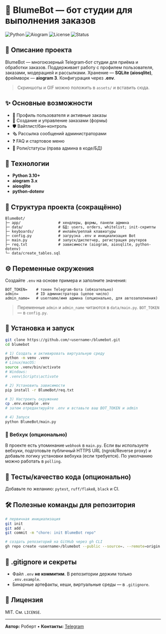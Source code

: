 # 🪻 BlumeBot — бот студии для выполнения заказов

![Python](https://img.shields.io/badge/Python-3.10%2B-blue)
![Aiogram](https://img.shields.io/badge/aiogram-3.x-ff69b4)
![License](https://img.shields.io/badge/license-MIT-green)
![Status](https://img.shields.io/badge/status-Active-success)

## 📖 Описание проекта
BlumeBot — многоюзерный Telegram‑бот студии для приёма и обработки заказов.
Поддерживает работу с профилем пользователя, заказами, модерацией и рассылками.
Хранение — **SQLite (aiosqlite)**, фреймворк — **aiogram 3**. Конфигурация через **.env**.

> Скриншоты и GIF можно положить в `assets/` и вставить сюда.

## ✨ Основные возможности
- 👤 Профиль пользователя и активные заказы
- 🧾 Создание и управление заказами (формы)
- 🛡️ Вайтлист/бан‑контроль
- 🗞️ Рассылка сообщений администраторами
- ❓ FAQ и стартовое меню
- 🪪 Роли/статусы (права админа в коде/БД)

## 🧱 Технологии
- **Python 3.10+**
- **aiogram 3.x**
- **aiosqlite**
- **python‑dotenv**

## 📂 Структура проекта (сокращённо)
```
BlumeBot/
├─ app/                 # хендлеры, формы, панели админа
├─ data/                # БД: users, orders, whitelist; init-скрипты
├─ keyboards/           # инлайн/реплай клавиатуры
├─ config.py            # загрузка .env и инициализация Bot
├─ main.py              # запуск/диспетчер, регистрация роутеров
├─ req.txt              # зависимости (aiogram, aiosqlite, python-dotenv)
└─ data/create_tables.sql
```

## ⚙️ Переменные окружения
Создайте `.env` на основе примера и заполните значения:
```
BOT_TOKEN=    # токен Telegram-бота (обязательно)
admin=        # ID администратора (целое число)
admin_name=   # username/имя админа (опционально, для автозаполнения)
```
> Переменные `admin` и `admin_name` читаются в `data/main.py`. `BOT_TOKEN` — в `config.py`.

## 🚀 Установка и запуск
```bash
git clone https://github.com/<username>/blumebot.git
cd blumebot

# 1) Создать и активировать виртуальную среду
python -m venv .venv
# Linux/macOS:
source .venv/bin/activate
# Windows:
# .venv\Scripts\activate

# 2) Установить зависимости
pip install -r BlumeBot/req.txt

# 3) Настроить окружение
cp .env.example .env
# затем отредактируйте .env и вставьте ваш BOT_TOKEN и admin

# 4) Запуск
python BlumeBot/main.py
```

### 🔌 Вебхук (опционально)
В проекте есть упоминание `webhook` в `main.py`. Если вы используете вебхуки, подготовьте публичный HTTPS URL (ngrok/Reverse proxy) и добавьте логику установки вебхука (если требуется). По умолчанию можно работать в `polling`.

## 🧪 Тесты/качество кода (опционально)
Добавьте по желанию: `pytest`, `ruff/flake8`, `black` и CI.

## 🛠 Полезные команды для репозитория
```bash
# первичная инициализация
git init
git add .
git commit -m "chore: init BlumeBot repo"

# создать репозиторий на GitHub через gh CLI
gh repo create <username>/blumebot --public --source=. --remote=origin --push
```

## 🧹 .gitignore и секреты
- Файл `.env` **не коммитим**. В репозитории держим только `.env.example`.
- Бинарные артефакты, кеши, виртуальные среды — в `.gitignore`.

## 📜 Лицензия
MIT. См. `LICENSE`.

---

**Автор:** Роберт • **Контакты:** [Telegram](https://t.me/che1zi)
